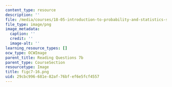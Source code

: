 ```yaml
---
content_type: resource
description: ''
file: /media/courses/18-05-introduction-to-probability-and-statistics-spring-2014/29cbc996681e82af76bfef6e5fcf4557_figc7-16.png
file_type: image/png
image_metadata:
  caption: ''
  credit: ''
  image-alt: ''
learning_resource_types: []
ocw_type: OCWImage
parent_title: Reading Questions 7b
parent_type: CourseSection
resourcetype: Image
title: figc7-16.png
uid: 29cbc996-681e-82af-76bf-ef6e5fcf4557
---
```

